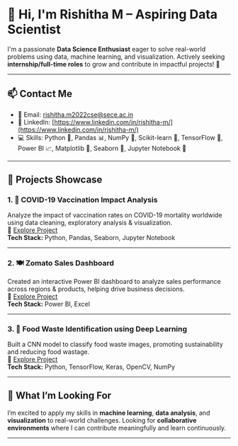 # 👋 Hi, I'm **Rishitha M** – Aspiring Data Scientist

I'm a passionate **Data Science Enthusiast** eager to solve real-world problems using data, machine learning, and visualization. Actively seeking **internship/full-time roles** to grow and contribute in impactful projects! 🚀

---

## 📫 Contact Me

- 📧 Email: rishitha.m2022cse@sece.ac.in  
- 🔗 LinkedIn: [https://www.linkedin.com/in/rishitha-m/](https://www.linkedin.com/in/rishitha-m/)  
- 💻 Skills: Python 🐍, Pandas 📊, NumPy 🔢, Scikit-learn 🤖, TensorFlow 🧠, Power BI 📈, Matplotlib 🎨, Seaborn 🌊, Jupyter Notebook 📓

---

## 🚀 Projects Showcase

### 1. 💉 COVID-19 Vaccination Impact Analysis  
Analyze the impact of vaccination rates on COVID-19 mortality worldwide using data cleaning, exploratory analysis & visualization.  
🔗 [Explore Project](https://github.com/Rishitha0320/COVID-19-ANALYSIS)  
**Tech Stack:** Python, Pandas, Seaborn, Jupyter Notebook

---

### 2. 🍽️ Zomato Sales Dashboard  
Created an interactive Power BI dashboard to analyze sales performance across regions & products, helping drive business decisions.  
🔗 [Explore Project](https://github.com/Rishitha0320/Zomato-Sales-Dashboard)  
**Tech Stack:** Power BI, Excel

---

### 3. 🥘 Food Waste Identification using Deep Learning  
Built a CNN model to classify food waste images, promoting sustainability and reducing food wastage.  
🔗 [Explore Project](https://github.com/Rishitha0320/Food-waste-identification-)  
**Tech Stack:** Python, TensorFlow, Keras, OpenCV, NumPy

---

## 🎯 What I’m Looking For

I’m excited to apply my skills in **machine learning**, **data analysis**, and **visualization** to real-world challenges. Looking for **collaborative environments** where I can contribute meaningfully and learn continuously.

---
